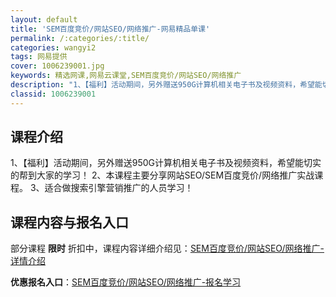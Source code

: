 ```yaml
---
layout: default
title: 'SEM百度竞价/网站SEO/网络推广-网易精品单课'
permalink: /:categories/:title/
categories: wangyi2
tags: 网易提供
cover: 1006239001.jpg
keywords: 精选网课,网易云课堂,SEM百度竞价/网站SEO/网络推广
description: "1、【福利】活动期间，另外赠送950G计算机相关电子书及视频资料，希望能切实的帮到大家的学习！2、本课程主要分享网站SEO/SEM百度竞价/网络推广实战课程。3、适合做搜索引擎营销推广的人员"
classid: 1006239001
---
```


## 课程介绍

1、【福利】活动期间，另外赠送950G计算机相关电子书及视频资料，希望能切实的帮到大家的学习！
2、本课程主要分享网站SEO/SEM百度竞价/网络推广实战课程。
3、适合做搜索引擎营销推广的人员学习！

## 课程内容与报名入口

部分课程 **限时** 折扣中，课程内容详细介绍见：[SEM百度竞价/网站SEO/网络推广-详情介绍](https://study.163.com/course/introduction/1006239001.htm?share=1&shareId=1025206652&utm_campaign=share&utm_medium=iphoneShare&utm_source=&utm_u=1025206652)

**优惠报名入口**：[SEM百度竞价/网站SEO/网络推广-报名学习](https://study.163.com/course/introduction/1006239001.htm?share=1&shareId=1025206652&utm_campaign=share&utm_medium=iphoneShare&utm_source=&utm_u=1025206652)

